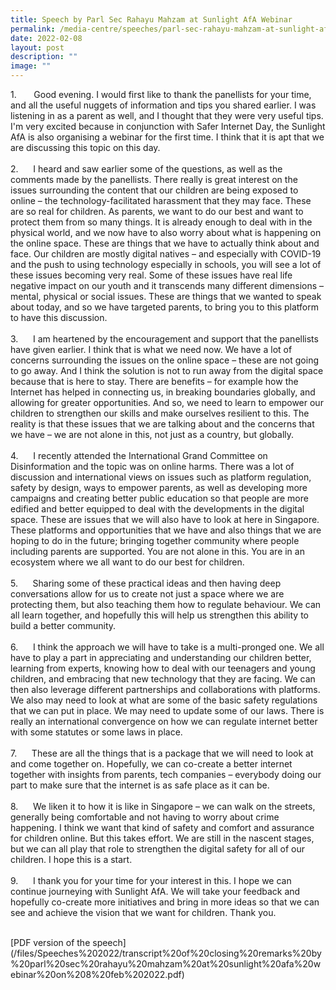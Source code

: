 ```yaml
---
title: Speech by Parl Sec Rahayu Mahzam at Sunlight AfA Webinar
permalink: /media-centre/speeches/parl-sec-rahayu-mahzam-at-sunlight-afa-webinar/
date: 2022-02-08
layout: post
description: ""
image: ""
---
```

<p>1.<span style="white-space: pre;">		</span>Good evening. I would first like to thank the panellists for your time, and all the useful nuggets of information and tips you shared earlier. I was listening in as a parent as well, and I thought that they were very useful tips. I'm very excited because in conjunction with Safer Internet Day, the Sunlight AfA is also organising a webinar for the first time. I think that it is apt that we are discussing this topic on this day.&nbsp;<br>
<br>
2.<span style="white-space: pre;">		</span>I heard and saw earlier some of the questions, as well as the comments made by the panellists. There really is great interest on the issues surrounding the content that our children are being exposed to online – the technology-facilitated harassment that they may face. These are so real for children. As parents, we want to do our best and want to protect them from so many things. It is already enough to deal with in the physical world, and we now have to also worry about what is happening on the online space. These are things that we have to actually think about and face. Our children are mostly digital natives – and especially with COVID-19 and the push to using technology especially in schools, you will see a lot of these issues becoming very real. Some of these issues have real life negative impact on our youth and it transcends many different dimensions – mental, physical or social issues. These are things that we wanted to speak about today, and so we have targeted parents, to bring you to this platform to have this discussion.<br>
<br>
3.<span style="white-space: pre;">		</span>I am heartened by the encouragement and support that the panellists have given earlier. I think that is what we need now. We have a lot of concerns surrounding the issues on the online space – these are not going to go away. And I think the solution is not to run away from the digital space because that is here to stay. There are benefits – for example how the Internet has helped in connecting us, in breaking boundaries globally, and allowing for greater opportunities. And so, we need to learn to empower our children to strengthen our skills and make ourselves resilient to this. The reality is that these issues that we are talking about and the concerns that we have – we are not alone in this, not just as a country, but globally.&nbsp;<br>
<br>
4.<span style="white-space: pre;">		</span>I recently attended the International Grand Committee on Disinformation and the topic was on online harms. There was a lot of discussion and international views on issues such as platform regulation, safety by design, ways to empower parents, as well as developing more campaigns and creating better public education so that people are more edified and better equipped to deal with the developments in the digital space. These are issues that we will also have to look at here in Singapore. These platforms and opportunities that we have and also things that we are hoping to do in the future; bringing together community where people including parents are supported. You are not alone in this. You are in an ecosystem where we all want to do our best for children.&nbsp;<br>
<br>
5.<span style="white-space: pre;">		</span>Sharing some of these practical ideas and then having deep conversations allow for us to create not just a space where we are protecting them, but also teaching them how to regulate behaviour. We can all learn together, and hopefully this will help us strengthen this ability to build a better community.&nbsp;<br>
<br>
6.<span style="white-space: pre;">		</span>I think the approach we will have to take is a multi-pronged one. We all have to play a part in appreciating and understanding our children better, learning from experts, knowing how to deal with our teenagers and young children, and embracing that new technology that they are facing. We can then also leverage different partnerships and collaborations with platforms. We also may need to look at what are some of the basic safety regulations that we can put in place. We may need to update some of our laws. There is really an international convergence on how we can regulate internet better with some statutes or some laws in place.&nbsp;<br>
<br>
7.<span style="white-space: pre;">		</span>These are all the things that is a package that we will need to look at and come together on. Hopefully, we can co-create a better internet together with insights from parents, tech companies – everybody doing our part to make sure that the internet is as safe place as it can be.&nbsp;<br>
<br>
8.<span style="white-space: pre;">		</span>We liken it to how it is like in Singapore – we can walk on the streets, generally being comfortable and not having to worry about crime happening. I think we want that kind of safety and comfort and assurance for children online. But this takes effort. We are still in the nascent stages, but we can all play that role to strengthen the digital safety for all of our children. I hope this is a start.&nbsp;<br>
<br>
9.<span style="white-space: pre;">		</span>I thank you for your time for your interest in this. I hope we can continue journeying with Sunlight AfA. We will take your feedback and hopefully co-create more initiatives and bring in more ideas so that we can see and achieve the vision that we want for children. Thank you.<br>
<br>
</p>
[PDF version of the speech](/files/Speeches%202022/transcript%20of%20closing%20remarks%20by%20parl%20sec%20rahayu%20mahzam%20at%20sunlight%20afa%20webinar%20on%208%20feb%202022.pdf)